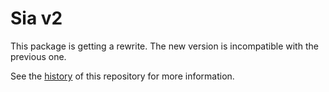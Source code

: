 # Sia v2

This package is getting a rewrite. The new version is incompatible with the previous one.

See the [history](https://github.com/pouya-eghbali/sia/tree/f5cdb97bd45e2e1542a953f5c277500bc1526b86)
of this repository for more information.
